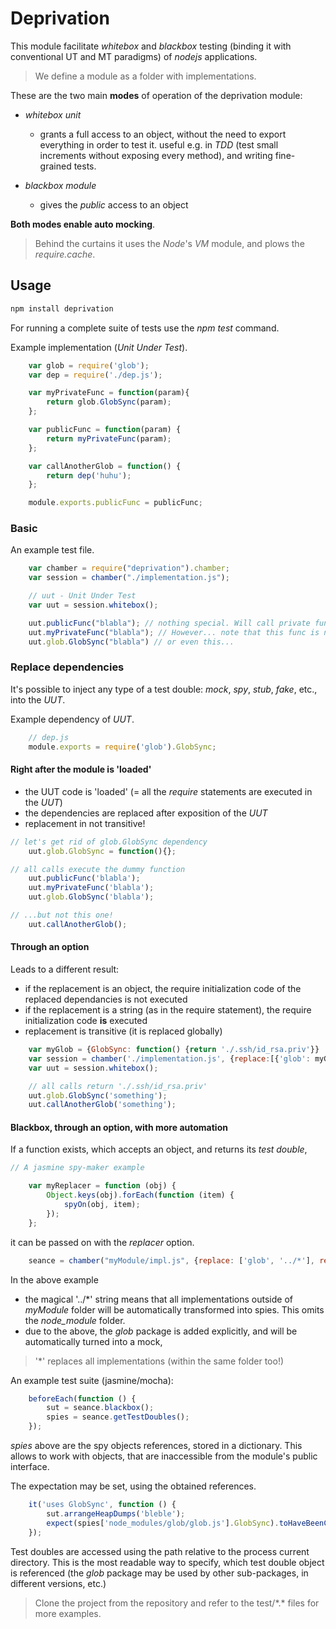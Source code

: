 # Deprivation

This module facilitate *whitebox* and *blackbox* testing (binding it with conventional UT and MT paradigms) of *nodejs* applications.

 > We define a module as a folder with implementations.

These are the two main **modes** of operation of the deprivation module:

- *whitebox unit*
  - grants a full access to an object, without the need to export everything in order to test it.
    useful e.g. in *TDD* (test small increments without exposing every method), and writing fine-grained tests.

- *blackbox module*
  - gives the *public* access to an object

**Both modes enable auto mocking**.

 > Behind the curtains it uses the *Node*'s *VM* module, and plows the *require.cache*.

## Usage

```bash
npm install deprivation
```
For running a complete suite of tests use the *npm test* command.


Example implementation (*Unit Under Test*).

```javascript
    var glob = require('glob');
    var dep = require('./dep.js');

    var myPrivateFunc = function(param){
        return glob.GlobSync(param);
    };

    var publicFunc = function(param) {
        return myPrivateFunc(param);
    };

    var callAnotherGlob = function() {
        return dep('huhu');
    };

    module.exports.publicFunc = publicFunc;
```

### Basic

An example test file.

```javascript
    var chamber = require("deprivation").chamber;
    var session = chamber("./implementation.js");

    // uut - Unit Under Test
    var uut = session.whitebox();

    uut.publicFunc("blabla"); // nothing special. Will call private func, which calls the original glob.GlobSync.
    uut.myPrivateFunc("blabla"); // However... note that this func is not exported, but still accessible in a test!
    uut.glob.GlobSync("blabla") // or even this...
```

### Replace dependencies

It's possible to inject any type of a test double: *mock*, *spy*, *stub*, *fake*, etc., into the *UUT*.


Example dependency of *UUT*.
```javascript
    // dep.js
    module.exports = require('glob').GlobSync;
```



#### Right after the module is 'loaded'

 - the UUT code is 'loaded' (= all the *require* statements are executed in the *UUT*)
 - the dependencies are replaced after exposition of the *UUT*
 - replacement in not transitive!

```javascript
// let's get rid of glob.GlobSync dependency
    uut.glob.GlobSync = function(){};

// all calls execute the dummy function
    uut.publicFunc('blabla');
    uut.myPrivateFunc('blabla');
    uut.glob.GlobSync('blabla');

// ...but not this one!
    uut.callAnotherGlob();

```

#### Through an option

Leads to a different result:
 - if the replacement is an object, the require initialization code of the replaced dependancies is not executed
 - if the replacement is a string (as in the require statement), the require initialization code **is** executed
 - replacement is transitive (it is replaced globally)

```javascript
    var myGlob = {GlobSync: function() {return './.ssh/id_rsa.priv'}}
    var session = chamber('./implementation.js', {replace:[{'glob': myGlob}]});
    var uut = session.whitebox();

    // all calls return './.ssh/id_rsa.priv'
    uut.glob.GlobSync('something');
    uut.callAnotherGlob('something');
```
#### Blackbox, through an option, with more automation

If a function exists, which accepts an object, and returns its *test double*,

```javascript
// A jasmine spy-maker example

    var myReplacer = function (obj) {
        Object.keys(obj).forEach(function (item) {
            spyOn(obj, item);
        });
    };
```
it can be passed on with the *replacer* option.

```javascript
    seance = chamber("myModule/impl.js", {replace: ['glob', '../*'], replacer: myReplacer});
```

In the above example
 - the magical '../\*' string means that all implementations outside of *myModule* folder will be automatically transformed into spies. This omits the *node_module* folder.
 - due to the above, the *glob* package is added explicitly, and will be automatically turned into a mock,

 > '*' replaces all implementations (within the same folder too!)

An example test suite (jasmine/mocha):

```javascript
    beforeEach(function () {
        sut = seance.blackbox();
        spies = seance.getTestDoubles();
    });
```
*spies* above are the spy objects references, stored in a dictionary. This allows to work with objects, that are inaccessible from the module's public interface.

The expectation may be set, using the obtained references.

```javascript
    it('uses GlobSync', function () {
        sut.arrangeHeapDumps('bleble');
        expect(spies['node_modules/glob/glob.js'].GlobSync).toHaveBeenCalled();
    });
```

Test doubles are accessed using the path relative to the process current directory. This is the most readable way to specify, which test double object is referenced (the *glob* package may be used by other sub-packages, in different versions, etc.)

 > Clone the project from the repository and refer to the test/\*.\* files for more examples.
